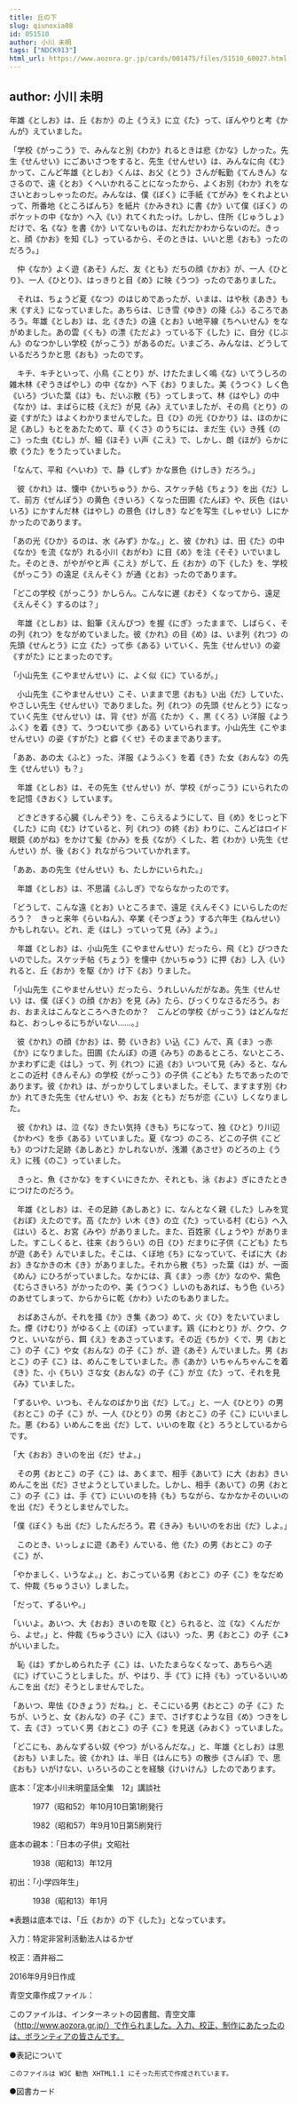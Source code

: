 ```yaml
---
title: 丘の下
slug: qiunoxia08
id: 051510
author: 小川 未明
tags: ["NDCK913"]
html_url: https://www.aozora.gr.jp/cards/001475/files/51510_60027.html
---
```


## author: 小川 未明

年雄《としお》は、丘《おか》の上《うえ》に立《た》って、ぼんやりと考《かんが》えていました。

「学校《がっこう》で、みんなと別《わか》れるときは悲《かな》しかった。先生《せんせい》にごあいさつをすると、先生《せんせい》は、みんなに向《む》かって、こんど年雄《としお》くんは、お父《とう》さんが転勤《てんきん》なさるので、遠《とお》くへいかれることになったから、よくお別《わか》れをなさいとおっしゃったのだ。みんなは、僕《ぼく》に手紙《てがみ》をくれよといって、所番地《ところばんち》を紙片《かみきれ》に書《か》いて僕《ぼく》のポケットの中《なか》へ入《い》れてくれたっけ。しかし、住所《じゅうしょ》だけで、名《な》を書《か》いてないものは、だれだかわからないのだ。きっと、顔《かお》を知《し》っているから、そのときは、いいと思《おも》ったのだろう。」

　仲《なか》よく遊《あそ》んだ、友《とも》だちの顔《かお》が、一人《ひとり》、一人《ひとり》、はっきりと目《め》に映《うつ》ったのでありました。

　それは、ちょうど夏《なつ》のはじめであったが、いまは、はや秋《あき》も末《すえ》になっていました。あちらは、じき雪《ゆき》の降《ふ》るころであろう。年雄《としお》は、北《きた》の遠《とお》い地平線《ちへいせん》をながめました。あの雲《くも》の漂《ただよ》っている下《した》に、自分《じぶん》のなつかしい学校《がっこう》があるのだ。いまごろ、みんなは、どうしているだろうかと思《おも》ったのです。

　キチ、キチといって、小鳥《ことり》が、けたたましく鳴《な》いてうしろの雑木林《ぞうきばやし》の中《なか》へ下《お》りました。美《うつく》しく色《いろ》づいた葉《は》も、だいぶ散《ち》ってしまって、林《はやし》の中《なか》は、まばらに枝《えだ》が見《み》えていましたが、その鳥《とり》の姿《すがた》はよくわかりませんでした。日《ひ》の光《ひかり》は、ほのかに足《あし》もとをあたためて、草《くさ》のうちには、まだ生《い》き残《のこ》った虫《むし》が、細《ほそ》い声《こえ》で、しかし、朗《ほが》らかに歌《うた》をうたっていました。

「なんて、平和《へいわ》で、静《しず》かな景色《けしき》だろう。」

　彼《かれ》は、懐中《かいちゅう》から、スケッチ帖《ちょう》を出《だ》して、前方《ぜんぽう》の黄色《きいろ》くなった田圃《たんぼ》や、灰色《はいいろ》にかすんだ林《はやし》の景色《けしき》などを写生《しゃせい》しにかかったのであります。

「あの光《ひか》るのは、水《みず》かな。」と、彼《かれ》は、田《た》の中《なか》を流《なが》れる小川《おがわ》に目《め》を注《そそ》いでいました。そのとき、がやがやと声《こえ》がして、丘《おか》の下《した》を、学校《がっこう》の遠足《えんそく》が通《とお》ったのであります。

「どこの学校《がっこう》かしらん。こんなに遅《おそ》くなってから、遠足《えんそく》するのは？」

　年雄《としお》は、鉛筆《えんぴつ》を握《にぎ》ったままで、しばらく、その列《れつ》をながめていました。彼《かれ》の目《め》は、いま列《れつ》の先頭《せんとう》に立《た》って歩《ある》いていく、先生《せんせい》の姿《すがた》にとまったのです。

「小山先生《こやませんせい》に、よく似《に》ているが。」

　小山先生《こやませんせい》こそ、いままで思《おも》い出《だ》していた、やさしい先生《せんせい》でありました。列《れつ》の先頭《せんとう》になっていく先生《せんせい》は、背《せ》が高《たか》く、黒《くろ》い洋服《ようふく》を着《き》て、うつむいて歩《ある》いていられます。小山先生《こやませんせい》の姿《すがた》と癖《くせ》そのままであります。

「ああ、あの太《ふと》った、洋服《ようふく》を着《き》た女《おんな》の先生《せんせい》も？」

　年雄《としお》は、その先生《せんせい》が、学校《がっこう》にいられたのを記憶《きおく》しています。

　どきどきする心臓《しんぞう》を、こらえるようにして、目《め》をじっと下《した》に向《む》けていると、列《れつ》の終《お》わりに、こんどはロイド眼鏡《めがね》をかけて髪《かみ》を長《なが》くした、若《わか》い先生《せんせい》が、後《おく》れながらついていかれます。

「ああ、あの先生《せんせい》も、たしかにいられた。」

　年雄《としお》は、不思議《ふしぎ》でならなかったのです。

「どうして、こんな遠《とお》いところまで、遠足《えんそく》にいらしたのだろう？　きっと来年《らいねん》、卒業《そつぎょう》する六年生《ねんせい》かもしれない。どれ、走《はし》っていって見《み》よう。」

　年雄《としお》は、小山先生《こやませんせい》だったら、飛《と》びつきたいのでした。スケッチ帖《ちょう》を懐中《かいちゅう》に押《お》し入《い》れると、丘《おか》を駆《か》け下《お》りました。

「小山先生《こやませんせい》だったら、うれしいんだがなあ。先生《せんせい》は、僕《ぼく》の顔《かお》を見《み》たら、びっくりなさるだろう。おお、おまえはこんなところへきたのか？　こんどの学校《がっこう》はどんなだねと、おっしゃるにちがいない……。」

　彼《かれ》の顔《かお》は、勢《いきお》い込《こ》んで、真《ま》っ赤《か》になりました。田圃《たんぼ》の道《みち》のあるところ、ないところ、かまわずに走《はし》って、列《れつ》に追《お》いついて見《み》ると、なんとこの近村《きんそん》の学校《がっこう》の子供《こども》たちであったのであります。彼《かれ》は、がっかりしてしまいました。そして、ますます別《わか》れてきた先生《せんせい》や、お友《とも》だちが恋《こい》しくなりました。

　彼《かれ》は、泣《な》きたい気持《きも》ちになって、独《ひと》り川辺《かわべ》を歩《ある》いていました。夏《なつ》のころ、どこの子供《こども》のつけた足跡《あしあと》かしれないが、浅瀬《あさせ》のどろの上《うえ》に残《のこ》っていました。

　きっと、魚《さかな》をすくいにきたか、それとも、泳《およ》ぎにきたときにつけたのだろう。

　年雄《としお》は、その足跡《あしあと》に、なんとなく親《した》しみを覚《おぼ》えたのです。高《たか》い木《き》の立《た》っている村《むら》へ入《はい》ると、お宮《みや》がありました。また、百姓家《しょうや》がありました。すこしくると、往来《おうらい》の日《ひ》だまりに子供《こども》たちが遊《あそ》んでいました。そこは、くぼ地《ち》になっていて、そばに大《おお》きなかきの木《き》がありました。それから散《ち》った葉《は》が、一面《めん》にひろがっていました。なかには、真《ま》っ赤《か》なのや、紫色《むらさきいろ》がかったのや、美《うつく》しいのもあれば、もう色《いろ》のあせてしまって、からからに乾《かわ》いたのもありました。

　おばあさんが、それを掻《か》き集《あつ》めて、火《ひ》をたいていました。煙《けむり》がゆるく上《のぼ》っています。鶏《にわとり》が、クウ、クウと、いいながら、餌《え》をあさっています。その近《ちか》くで、男《おとこ》の子《こ》や女《おんな》の子《こ》が、遊《あそ》んでいました。男《おとこ》の子《こ》は、めんこをしていました。赤《あか》いちゃんちゃんこを着《き》た、小《ちい》さな女《おんな》の子《こ》が立《た》って、それを見《み》ていました。

「ずるいや、いつも、そんなのばかり出《だ》して。」と、一人《ひとり》の男《おとこ》の子《こ》が、一人《ひとり》の男《おとこ》の子《こ》にいいました。悪《わる》いめんこを出《だ》して、いいのを取《と》ろうとしているからです。

「大《おお》きいのを出《だ》せよ。」

　その男《おとこ》の子《こ》は、あくまで、相手《あいて》に大《おお》きいめんこを出《だ》させようとしていました。しかし、相手《あいて》の男《おとこ》の子《こ》は、手《て》にいいのを持《も》ちながら、なかなかそのいいのを出《だ》そうとしませんでした。

「僕《ぼく》も出《だ》したんだろう。君《きみ》もいいのをお出《だ》しよ。」

　このとき、いっしょに遊《あそ》んでいる、他《た》の男《おとこ》の子《こ》が、

「やかましく、いうなよ。」と、おこっている男《おとこ》の子《こ》をなだめて、仲裁《ちゅうさい》しました。

「だって、ずるいや。」

「いいよ。あいつ、大《おお》きいのを取《と》られると、泣《な》くんだから、よせ。」と、仲裁《ちゅうさい》に入《はい》った、男《おとこ》の子《こ》がいいました。

　恥《は》ずかしめられた子《こ》は、いたたまらなくなって、あちらへ逃《に》げていこうとしました。が、やはり、手《て》に持《も》っているいいめんこを出《だ》そうとしませんでした。

「あいつ、卑怯《ひきょう》だね。」と、そこにいる男《おとこ》の子《こ》たちが、いうと、女《おんな》の子《こ》まで、さげすむような目《め》つきをして、去《さ》っていく男《おとこ》の子《こ》を見送《みおく》っていました。

「どこにも、あんなずるい奴《やつ》がいるんだな。」と、年雄《としお》は思《おも》いました。彼《かれ》は、半日《はんにち》の散歩《さんぽ》で、思《おも》いがけない、いろいろのことを経験《けいけん》したのであります。













底本：「定本小川未明童話全集　12」講談社

　　　1977（昭和52）年10月10日第1刷発行

　　　1982（昭和57）年9月10日第5刷発行

底本の親本：「日本の子供」文昭社

　　　1938（昭和13）年12月

初出：「小学四年生」

　　　1938（昭和13）年1月

※表題は底本では、「丘《おか》の下《した》」となっています。

入力：特定非営利活動法人はるかぜ

校正：酒井裕二

2016年9月9日作成

青空文庫作成ファイル：

このファイルは、インターネットの図書館、青空文庫（http://www.aozora.gr.jp/）で作られました。入力、校正、制作にあたったのは、ボランティアの皆さんです。











●表記について


	このファイルは W3C 勧告 XHTML1.1 にそった形式で作成されています。







●図書カード